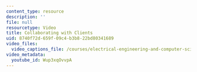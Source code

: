 ```yaml
---
content_type: resource
description: ''
file: null
resourcetype: Video
title: Collaborating with Clients
uid: 8740f72d-659f-09c4-b3b8-22bd80341689
video_files:
  video_captions_file: /courses/electrical-engineering-and-computer-science/6-811-principles-and-practice-of-assistive-technology-fall-2014/instructor-insights/video-playlist/collaborating-with-clients/Wup3xqOvvpA.vtt
video_metadata:
  youtube_id: Wup3xqOvvpA
---
```

